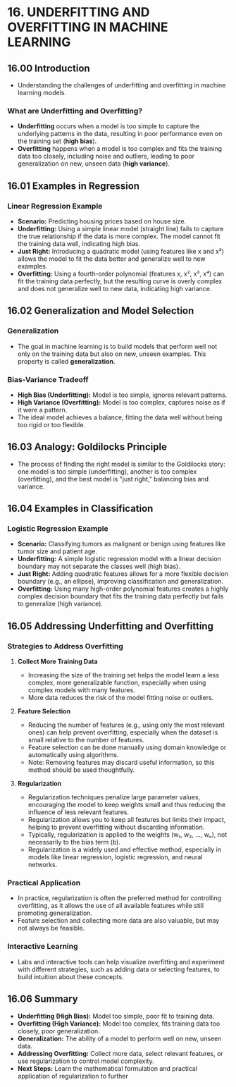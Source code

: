 # 16. UNDERFITTING AND OVERFITTING IN MACHINE LEARNING

## 16.00 Introduction

- Understanding the challenges of underfitting and overfitting in machine learning models.

### What are Underfitting and Overfitting?

- **Underfitting** occurs when a model is too simple to capture the underlying patterns in the data, resulting in poor performance even on the training set (**high bias**).
- **Overfitting** happens when a model is too complex and fits the training data too closely, including noise and outliers, leading to poor generalization on new, unseen data (**high variance**).

## 16.01 Examples in Regression

### Linear Regression Example

- **Scenario:** Predicting housing prices based on house size.
- **Underfitting:** Using a simple linear model (straight line) fails to capture the true relationship if the data is more complex. The model cannot fit the training data well, indicating high bias.
- **Just Right:** Introducing a quadratic model (using features like x and x²) allows the model to fit the data better and generalize well to new examples.
- **Overfitting:** Using a fourth-order polynomial (features x, x², x³, x⁴) can fit the training data perfectly, but the resulting curve is overly complex and does not generalize well to new data, indicating high variance.

## 16.02 Generalization and Model Selection

### Generalization

- The goal in machine learning is to build models that perform well not only on the training data but also on new, unseen examples. This property is called **generalization**.

### Bias-Variance Tradeoff

- **High Bias (Underfitting):** Model is too simple, ignores relevant patterns.
- **High Variance (Overfitting):** Model is too complex, captures noise as if it were a pattern.
- The ideal model achieves a balance, fitting the data well without being too rigid or too flexible.

## 16.03 Analogy: Goldilocks Principle

- The process of finding the right model is similar to the Goldilocks story: one model is too simple (underfitting), another is too complex (overfitting), and the best model is "just right," balancing bias and variance.

## 16.04 Examples in Classification

### Logistic Regression Example

- **Scenario:** Classifying tumors as malignant or benign using features like tumor size and patient age.
- **Underfitting:** A simple logistic regression model with a linear decision boundary may not separate the classes well (high bias).
- **Just Right:** Adding quadratic features allows for a more flexible decision boundary (e.g., an ellipse), improving classification and generalization.
- **Overfitting:** Using many high-order polynomial features creates a highly complex decision boundary that fits the training data perfectly but fails to generalize (high variance).

## 16.05 Addressing Underfitting and Overfitting

### Strategies to Address Overfitting

1. **Collect More Training Data**

   - Increasing the size of the training set helps the model learn a less complex, more generalizable function, especially when using complex models with many features.
   - More data reduces the risk of the model fitting noise or outliers.

2. **Feature Selection**

   - Reducing the number of features (e.g., using only the most relevant ones) can help prevent overfitting, especially when the dataset is small relative to the number of features.
   - Feature selection can be done manually using domain knowledge or automatically using algorithms.
   - Note: Removing features may discard useful information, so this method should be used thoughtfully.

3. **Regularization**
   - Regularization techniques penalize large parameter values, encouraging the model to keep weights small and thus reducing the influence of less relevant features.
   - Regularization allows you to keep all features but limits their impact, helping to prevent overfitting without discarding information.
   - Typically, regularization is applied to the weights (w₁, w₂, ..., wₙ), not necessarily to the bias term (b).
   - Regularization is a widely used and effective method, especially in models like linear regression, logistic regression, and neural networks.

### Practical Application

- In practice, regularization is often the preferred method for controlling overfitting, as it allows the use of all available features while still promoting generalization.
- Feature selection and collecting more data are also valuable, but may not always be feasible.

### Interactive Learning

- Labs and interactive tools can help visualize overfitting and experiment with different strategies, such as adding data or selecting features, to build intuition about these concepts.

## 16.06 Summary

- **Underfitting (High Bias):** Model too simple, poor fit to training data.
- **Overfitting (High Variance):** Model too complex, fits training data too closely, poor generalization.
- **Generalization:** The ability of a model to perform well on new, unseen data.
- **Addressing Overfitting:** Collect more data, select relevant features, or use regularization to control model complexity.
- **Next Steps:** Learn the mathematical formulation and practical application of regularization to further
